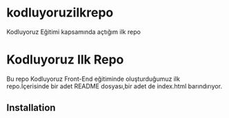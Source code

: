 # kodluyoruzilkrepo
Kodluyoruz Eğitimi kapsamında açtığım ilk repo


# Kodluyoruz Ilk Repo

Bu repo Kodluyoruz Front-End eğitiminde oluşturduğumuz ilk repo.İçerisinde bir adet README dosyası,bir adet de index.html barındırıyor.


## Installation

